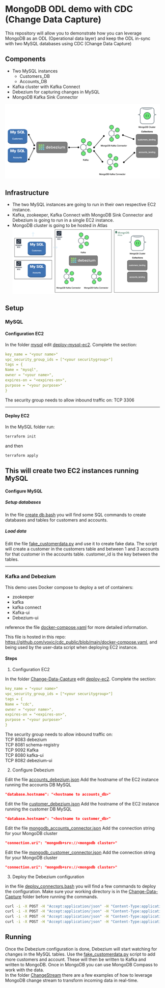 # MongoDB ODL demo with CDC (Change Data Capture)

This repository will allow you to demonstrate how you can leverage MongoDB as an ODL (Operational data layer) and keep the ODL in-sync with two MySQL databases using CDC (Change Data Capture)

## Components

- Two MySQL instances
  - Customers_DB
  - Accounts_DB
- Kafka cluster with Kafka Connect
- Debezium for capturing changes in MySQL
- MongoDB Kafka Sink Connector

![overview.png](overview.png)

## Infrastructure

- The two MySQL instances are going to run in their own respective EC2 instance.
- Kafka, zookeeper, Kafka Connect with MongoDB Sink Connector and Debezium is going to run in a single EC2 instance.
- MongoDB cluster is going to be hosted in Atlas
  ![infracomponents.png](infracomponents.png)

## Setup

### MySQL

#### Configuration EC2

In the folder [mysql](./mysql/) edit [deploy-mysql-ec2](./mysql/deploy-mysql-ec2.tf). Complete the section:

```yaml
key_name = "<your name>"
vpc_security_group_ids = ["<your securitygroup>"]
tags = {
Name = "mysql",
owner = "<your name>",
expires-on = "<expires-on>",
purpose = "<your purpose>"
}
```

The security group needs to allow inbound traffic on:
TCP 3306

---

#### Deploy EC2

In the MySQL folder run:

```bash
terraform init
```

and then

```bash
terraform apply
```

## This will create two EC2 instances running MySQL

#### Configure MySQL

##### Setup databases

In the file [create db.bash](./mysql/creat%20db.bash) you will find some SQL commands to create databases and tables for customers and accounts.

##### Load data

Edit the file [fake_customerdata.py](./mysql/fake_customerdata.py) and use it to create fake data. The script will create a customer in the customers table and between 1 and 3 accounts for that customer in the accounts table. customer_id is the key between the tables.

---

### Kafka and Debezium

This demo uses Docker compose to deploy a set of containers:

- zookeeper
- kafka
- kafka connect
- Kafka-ui
- Debezium-ui

reference the file [docker-compose.yaml](./Change-Data-Capture/public/docker-compose.yaml) for more detailed information.

This file is hosted in this repo: https://github.com/voxic/cdc_public/blob/main/docker-compose.yaml, and being used by the user-data script when deploying EC2 instance.

#### Steps

1. Configuration EC2

In the folder [Change-Data-Capture](./Change-Data-Capture/) edit [deploy-ec2](./Change-Data-Capture/deploy-ec2.tf). Complete the section:

```yaml
key_name = "<your name>"
vpc_security_group_ids = ["<your securitygroup>"]
tags = {
Name = "cdc",
owner = "<your name>",
expires-on = "<expires-on>",
purpose = "<your purpose>"
}
```

The security group needs to allow inbound traffic on:  
TCP 8083 debezium  
TCP 8081 schema-registry  
TCP 9092 Kafka  
TCP 8080 kafka-ui  
TCP 8082 debezium-ui

2. Configure Debezium

Edit the file [accounts_debezium.json](./Change-Data-Capture/accounts_debezium.json)
Add the hostname of the EC2 instance running the accounts DB MySQL

```json
"database.hostname": "<hostname to accounts_db>"
```

Edit the file [customer_debezium.json](./Change-Data-Capture/customer_debezium.json)
Add the hostname of the EC2 instance running the customer DB MySQL

```json
"database.hostname": "<hostname to customer_db>"
```

Edit the file [mongodb_accounts_connector.json](./Change-Data-Capture/mongodb_accounts_connector.json)
Add the connection string for your MongoDB cluster

```json
"connection.uri": "mongodb+srv://<mongodb cluster>"
```

Edit the file [mongodb_customer_connector.json](./Change-Data-Capture/mongodb_customer_connector.json)
Add the connection string for your MongoDB cluster

```json
"connection.uri": "mongodb+srv://<mongodb cluster>"
```

3. Deploy the Debezium configuration

in the file [deploy_connectors.bash](./Change-Data-Capture/deploy_connectors.bash) you will find a few commands to deploy the configuration. Make sure your working directory is in the [Change-Data-Capture](./Change-Data-Capture/) folder before running the commands.

```bash
curl -i -X POST -H "Accept:application/json" -H "Content-Type:application/json" <hostname to vm running debezium>:8083/connectors/ --data @customer_debezium.json
curl -i -X POST -H "Accept:application/json" -H "Content-Type:application/json" <hostname to vm running debezium>:8083/connectors/ --data @accounts_debezium.json
curl -i -X POST -H "Accept:application/json" -H "Content-Type:application/json" <hostname to vm running debezium>:8083/connectors/ --data @mongodb_customer_connector.json
curl -i -X POST -H "Accept:application/json" -H "Content-Type:application/json" <hostname to vm running debezium>:8083/connectors/ --data @mongodb_accounts_connector.json
```

## Running

Once the Debezium configuration is done, Debezium will start watching for changes in the MySQL tables. Use the [fake_customerdata.py](./mysql/fake_customerdata.py) script to add more customers and account. These will then be written to Kafka and written to MongoDB. Once in MongoDB you can use MongoDB Compass to work with the data.  
In the folder [ChangeStream](./Change-Data-Capture/ChangeStreams/) there are a few examples of how to leverage MongoDB change stream to transform incoming data in real-time.
